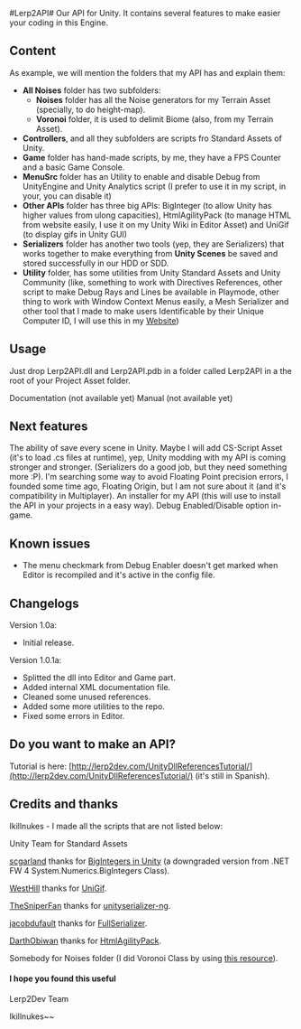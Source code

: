 #Lerp2API#
Our API for Unity. It contains several features to make easier your coding in this Engine.
## Content ##
As example, we will mention the folders that my API has and explain them:

 - **All Noises** folder has two subfolders:
	 - **Noises** folder has all the Noise generators for my Terrain Asset (specially, to do height-map).
	 - **Voronoi** folder, it is used to delimit Biome (also, from my Terrain Asset).
 - **Controllers**, and all they subfolders are scripts fro Standard Assets of Unity.
 - **Game** folder has hand-made scripts, by me, they have a FPS Counter and a basic Game Console.
 - **MenuSrc** folder has an Utility to enable and disable Debug from UnityEngine and Unity Analytics script (I prefer to use it in my script, in your, you can disable it)
 - **Other APIs** folder has three big APIs: BigInteger (to allow Unity has higher values from ulong capacities), HtmlAgilityPack (to manage HTML from website easily, I use it on my Unity Wiki in Editor Asset) and UniGif (to display gifs in Unity GUI)
 - **Serializers** folder has another two tools (yep, they are Serializers) that works together to make everything from **Unity Scenes** be saved and stored successfully in our HDD or SDD.
 - **Utility** folder, has some utilities from Unity Standard Assets and Unity Community (like, something to work with Directives References, other script to make Debug Rays and Lines be available in Playmode, other thing to work with Window Context Menus easily, a Mesh Serializer and other tool that I made to make users Identificable by their Unique Computer ID, I will use this in my [Website](http://lerp2dev.com/))

## Usage ##

Just drop Lerp2API.dll and Lerp2API.pdb in a folder called Lerp2API in a the root of your Project Asset folder. 

Documentation (not available yet)
Manual (not available yet)

## Next features ##

The ability of save every scene in Unity.
Maybe I will add CS-Script Asset (it's to load .cs files at runtime), yep, Unity modding with my API is coming stronger and stronger. (Serializers do a good job, but they need something more :P).
I'm searching some way to avoid Floating Point precision errors, I founded some time ago, Floating Origin, but I am not sure about it (and it's compatibility in Multiplayer).
An installer for my API (this will use to install the API in your projects in a easy way).
Debug Enabled/Disable option in-game.

## Known issues ##

 - The menu checkmark from Debug Enabler doesn't get marked when Editor is recompiled and it's active in the config file.

## Changelogs ##

Version 1.0a:

 - Initial release.

Version 1.0.1a:

 - Splitted the dll into Editor and Game part.
 - Added internal XML documentation file.
 - Cleaned some unused references.
 - Added some more utilities to the repo.
 - Fixed some errors in Editor.

## Do you want to make an API? ##

Tutorial is here: [http://lerp2dev.com/UnityDllReferencesTutorial/](http://lerp2dev.com/UnityDllReferencesTutorial/) (it's still in Spanish).

## Credits and thanks ##

Ikillnukes - I made all the scripts that are not listed below:

Unity Team for Standard Assets

[scgarland](https://www.codeplex.com/site/users/view/scgarland) thanks for [BigIntegers in Unity](http://biginteger.codeplex.com/) (a downgraded version from .NET FW 4 System.Numerics.BigIntegers Class).

[WestHill](http://forum.unity3d.com/members/westhill.145073/) thanks for [UniGif](http://forum.unity3d.com/threads/unigif-gif-image-decoder-for-unity-now-available-for-free-on-github.290126/).

[TheSniperFan](https://gitgud.io/TheSniperFan) thanks for [unityserializer-ng](https://gitgud.io/TheSniperFan/unityserializer-ng).

[jacobdufault](https://github.com/jacobdufault) thanks for [FullSerializer](https://github.com/jacobdufault/fullserializer).

[DarthObiwan](https://www.codeplex.com/site/users/view/DarthObiwan) thanks for [HtmlAgilityPack](https://htmlagilitypack.codeplex.com/).

Somebody for Noises folder (I did Voronoi Class by using [this resource](https://en.wikipedia.org/wiki/Voronoi_diagram)).

#### I hope you found this useful ####
Lerp2Dev Team

Ikillnukes~~